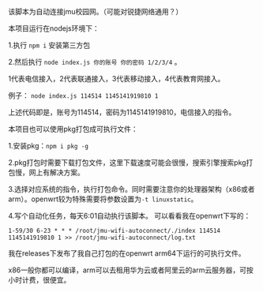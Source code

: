 该脚本为自动连接jmu校园网。（可能对锐捷网络通用？）

本项目运行在nodejs环境下：

1.执行 `npm i` 安装第三方包

2.然后执行 `node index.js 你的账号 你的密码 1/2/3/4` 。

1代表电信接入，2代表联通接入，3代表移动接入，4代表教育网接入。

例子： `node index.js 114514 1145141919810 1`

上述代码即是，账号为114514，密码为1145141919810，电信接入的指令。

本项目也可以使用pkg打包成可执行文件：

1.安装pkg：`npm i pkg -g`

2.pkg打包时需要下载打包文件，这里下载速度可能会很慢，搜索引擎搜索pkg打包慢，网上有解决方案。

3.选择对应系统的指令，执行打包命令。同时需要注意你的处理器架构（x86或者arm）。openwrt较为特殊需要将参数设置为`-t linuxstatic`。

4.写个自动化任务，每天6:01自动执行该脚本。 可以看看我在openwrt下写的：

`1-59/30 6-23 * * * /root/jmu-wifi-autoconnect/./index 114514 1145141919810 1 >> /root/jmu-wifi-autoconnect/log.txt
`

我在releases下发布了我自己打包的在openwrt arm64下运行的可执行文件。

x86一般你都可以编译，arm可以去租用华为云或者阿里云的arm云服务器，可按小时计费，很便宜。
